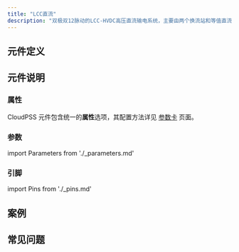 ```yaml
---
title: "LCC直流"
description: "双极双12脉动的LCC-HVDC高压直流输电系统，主要由两个换流站和等值直流线路组成，每个换流站包含正负两极，每极由四组6脉波晶闸管换流桥组成。本算例可用于模拟交直流故障、换相失败过程分析、闭环控制动态分析、控制保护系统设计等场合。"
---
```


## 元件定义

## 元件说明



### 属性

CloudPSS 元件包含统一的**属性**选项，其配置方法详见 [参数卡](docs/documents/software/10-xstudio/20-simstudio/40-workbench/20-function-zone/30-design-tab/30-param-panel/index.md) 页面。

### 参数

import Parameters from './_parameters.md'

<Parameters/>

### 引脚

import Pins from './_pins.md'

<Pins/>

## 案例

## 常见问题


